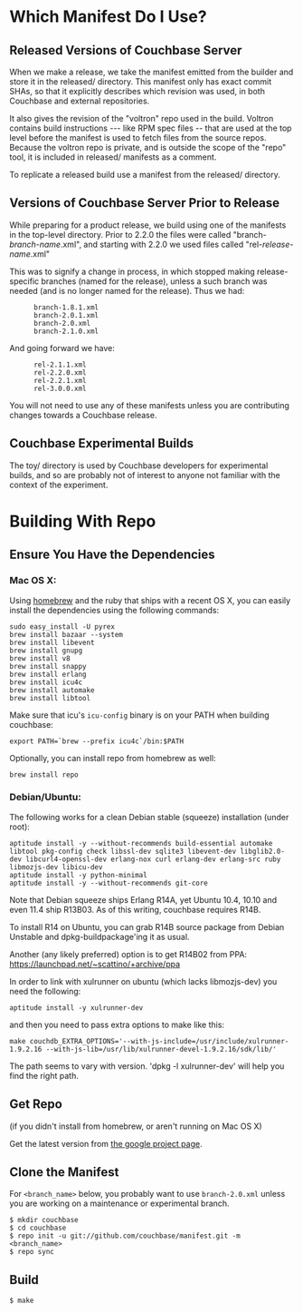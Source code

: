 # Which Manifest Do I Use?

## Released Versions of Couchbase Server

When we make a release, we take the manifest emitted from the builder and store
it in the released/ directory.  This manifest only has exact commit SHAs, so that
it explicitly describes which revision was used, in both Couchbase and external
repositories.  

It also gives the revision of the "voltron" repo used in the build.  Voltron
contains build instructions --- like RPM spec files -- that are used at the
top level before the manifest is used to fetch files from the source repos.
Because the voltron repo is private, and is outside the scope of the "repo"
tool, it is included in released/ manifests as a comment.

To replicate a released build use a manifest from the released/ directory.

## Versions of Couchbase Server Prior to Release

While preparing for a product release, we build using one of the manifests in
the top-level directory.  Prior to 2.2.0 the files were called "branch-_branch-name_.xml",
and starting with 2.2.0 we used files called "rel-_release-name_.xml"

This was to signify a change in process, in which stopped making release-specific
branches (named for the release), unless a such branch was needed (and is no longer
named for the release).  Thus we had:

          branch-1.8.1.xml
          branch-2.0.1.xml
          branch-2.0.xml
          branch-2.1.0.xml

And going forward we have:

          rel-2.1.1.xml
          rel-2.2.0.xml
          rel-2.2.1.xml
          rel-3.0.0.xml

You will not need to use any of these manifests unless you are contributing changes towards
a Couchbase release.


## Couchbase Experimental Builds

The toy/ directory is used by Couchbase developers for experimental builds,
and so are probably not of interest to anyone not familiar with the context
of the experiment.


# Building With Repo

## Ensure You Have the Dependencies

### Mac OS X:

Using [homebrew][homebrew] and the ruby that ships with a recent OS X,
you can easily install the dependencies using the following commands:

    sudo easy_install -U pyrex
    brew install bazaar --system
    brew install libevent
    brew install gnupg
    brew install v8
    brew install snappy
    brew install erlang
    brew install icu4c
    brew install automake
    brew install libtool

Make sure that icu's `icu-config` binary is on your PATH when building
couchbase:

    export PATH=`brew --prefix icu4c`/bin:$PATH

Optionally, you can install repo from homebrew as well:

    brew install repo

### Debian/Ubuntu:

The following works for a clean Debian stable (squeeze) installation (under root):

    aptitude install -y --without-recommends build-essential automake libtool pkg-config check libssl-dev sqlite3 libevent-dev libglib2.0-dev libcurl4-openssl-dev erlang-nox curl erlang-dev erlang-src ruby libmozjs-dev libicu-dev
    aptitude install -y python-minimal
    aptitude install -y --without-recommends git-core

Note that Debian squeeze ships Erlang R14A, yet Ubuntu 10.4, 10.10 and
even 11.4 ship R13B03. As of this writing, couchbase requires R14B.

To install R14 on Ubuntu, you can grab R14B source package from Debian
Unstable and dpkg-buildpackage'ing it as usual.

Another (any likely preferred) option is to get R14B02 from PPA:
https://launchpad.net/~scattino/+archive/ppa

In order to link with xulrunner on ubuntu (which lacks libmozjs-dev)
you need the following:

    aptitude install -y xulrunner-dev

and then you need to pass extra options to make like this:

    make couchdb_EXTRA_OPTIONS='--with-js-include=/usr/include/xulrunner-1.9.2.16 --with-js-lib=/usr/lib/xulrunner-devel-1.9.2.16/sdk/lib/'

The path seems to vary with version. 'dpkg -l xulrunner-dev' will help
you find the right path.

## Get Repo

(if you didn't install from homebrew, or aren't running on Mac OS X)

Get the latest version from [the google project
page](http://code.google.com/p/git-repo/downloads/list).

## Clone the Manifest

For `<branch_name>` below, you probably want to use `branch-2.0.xml`
unless you are working on a maintenance or experimental branch.

    $ mkdir couchbase
    $ cd couchbase
    $ repo init -u git://github.com/couchbase/manifest.git -m <branch_name>
    $ repo sync

## Build

    $ make

[homebrew]: https://github.com/mxcl/homebrew
